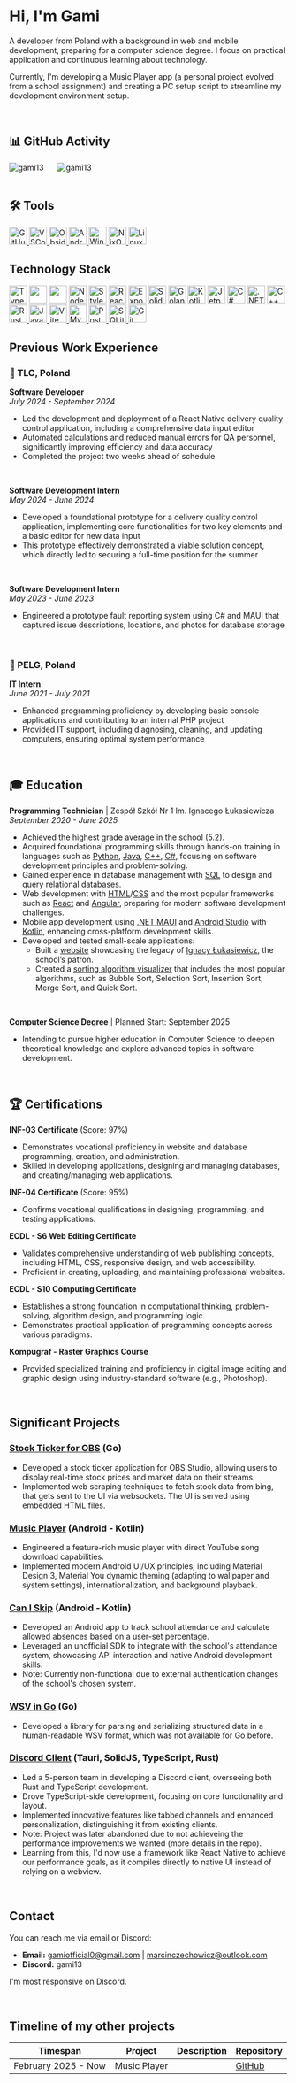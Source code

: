 # Hi, I'm Gami

A developer from Poland with a background in web and mobile development, preparing for a computer science degree. I focus on practical application and continuous learning about technology.

Currently, I'm developing a Music Player app (a personal project evolved from a school assignment) and creating a PC setup script to streamline my development environment setup.

<br>


## 📊 GitHub Activity
<div>
<img src="https://github-readme-streak-stats.herokuapp.com/?user=Gami13&theme=transparent&hide_border=false" alt="gami13" style="margin-right: 20px;" />
<img src="https://github-readme-stats.vercel.app/api/top-langs/?username=Gami13&layout=compact&theme=transparent&hide=html,css,powershell&langs_count=8" alt="gami13" />
</div>

<br>


## 🛠️ Tools
<!-- Github -->
<a href="https://github.com" target="_blank"> 
<img alt="GitHub" src="https://custom-icon-badges.demolab.com/badge/GitHub-181717.svg?style=flat-square&logo=github" height="32"/>
</a> 
<!-- VSCode -->
<a href="https://code.visualstudio.com/" target="_blank"> 
<img src="https://custom-icon-badges.demolab.com/badge/VSCode-001d30.svg?style=flat-square&logo=vscodeColored" alt="VSCode"  height="32"/> 
</a> 
<!-- Obsidian -->
<a href="https://obsidian.md/" target="_blank"> 
<img src="https://custom-icon-badges.demolab.com/badge/Obsidian-381a6d.svg?style=flat-square&logo=obsidianColored" alt="Obsidian"  height="32"/> 
</a>
<!-- Android Studio -->
<a href="https://developer.android.com/studio" target="_blank"> 
<img src="https://custom-icon-badges.demolab.com/badge/Android%20Studio-gray.svg?style=flat-square&logo=androidStudioColored" height="32"  alt="Android Studio" />
</a>
<!-- Windows -->
<a href="https://www.microsoft.com/en-us/windows" target="_blank">
<img src="https://custom-icon-badges.demolab.com/badge/Windows-0078D4.svg?style=flat-square&logo=windows11&logoColor=white" height="32"  alt="Windows" />
</a>
<!-- NixOS -->
<a href="https://nixos.org/" target="_blank">
<img src="https://custom-icon-badges.demolab.com/badge/NixOS-13254a.svg?style=flat-square&logo=nixOSColored" height="32"  alt="NixOS" />
</a>
<!-- Linux -->
<a href="https://www.kernel.org/" target="_blank">
<img src="https://custom-icon-badges.demolab.com/badge/Linux-FCC624.svg?style=flat-square&logo=linux&logoColor=black" height="32"  alt="Linux" />
</a>

<br>


## Technology Stack
<!-- Typescript -->
<a href="https://www.typescriptlang.org/" target="_blank">
<img src="https://custom-icon-badges.demolab.com/badge/TypeScript-0b1a2c.svg?style=flat-square&logo=TypeScript" height="32"  alt="TypeScript"/>
</a>
<!-- CSS -->
<a href="https://www.w3.org/Style/CSS/Overview.en.html" target="_blank">
<img src="https://custom-icon-badges.demolab.com/badge/CSS-072842.svg?style=flat-square&logo=css3" height="32" />
</a>
<!-- HTML -->
<a href="https://html.spec.whatwg.org/multipage/" target="_blank">
<img src="https://custom-icon-badges.demolab.com/badge/HTML-7d2b14.svg?style=flat-square&logo=htmlColored" height="32" />
</a>
<!-- Node.js -->
<a href="https://nodejs.org/" target="_blank">
<img src="https://custom-icon-badges.demolab.com/badge/Node.js-339933.svg?style=flat-square&logo=node.js&logoColor=fff" height="32"  alt="Node.js"/>
</a>
<!-- StyleX -->
<a href="https://stylex.com/" target="_blank">
<img src="https://custom-icon-badges.demolab.com/badge/Stylex-181717.svg?style=flat-square&logo=stylex" height="32"  alt="StyleX"/>
</a>
<!-- React -->
<a href="https://reactjs.org/" target="_blank">
<img src="https://custom-icon-badges.demolab.com/badge/React-181717.svg?style=flat-square&logo=react&logoColor=%2361DAFB" height="32"  alt="React"/>
</a>
<!-- Expo (React Native)-->
<a href="https://expo.dev/" target="_blank">
<img src="https://custom-icon-badges.demolab.com/badge/Expo-181717.svg?style=flat-square&logo=expo&logoColor=fff" height="32"  alt="Expo (React Native)"/>
</a>
<!-- Solid.js -->
<a href="https://solidjs.com/" target="_blank">
<img src="https://custom-icon-badges.demolab.com/badge/Solid.js-1d3148.svg?style=flat-square&logo=solidjs" height="32"  alt="Solid.js"/>
</a>
<!-- Golang -->
<a href="https://golang.org/" target="_blank">
<img src="https://custom-icon-badges.demolab.com/badge/Go-00ADD8.svg?style=flat-square&logo=gopher" height="32"  alt="Golang"/>
</a>
<!-- Kotlin -->
<a href="https://kotlinlang.org/" target="_blank">
<img src="https://custom-icon-badges.demolab.com/badge/Kotlin-472e63.svg?style=flat-square&logo=kotlinColored" height="32"  alt="Kotlin" />
</a>
<!-- Jetpack Compose -->
<a href="https://developer.android.com/jetpack/compose" target="_blank">
<img src="https://custom-icon-badges.demolab.com/badge/Jetpack%20Compose-010b0f.svg?style=flat-square&logo=jetpackComposeColored" height="32"  alt="Jetpack Compose" />
</a>
<!-- C# -->
<a href="https://dotnet.microsoft.com/en-us/apps/aspnet" target="_blank">
<img src="https://custom-icon-badges.demolab.com/badge/C%23-239120.svg?style=flat-square&logo=csharpColored" height="32"  alt="C#" />
</a>
<!-- .NET -->
<a href="https://dotnet.microsoft.com/en-us/" target="_blank">
<img src="https://custom-icon-badges.demolab.com/badge/.NET-512BD4.svg?style=flat-square&logo=.net&logoColor=fff" height="32"  alt=".NET" />
</a>
<!-- C++ -->
<a href="https://isocpp.org/" target="_blank">
<img src="https://custom-icon-badges.demolab.com/badge/C++-003b69.svg?style=flat-square&logo=cpp" height="32"  alt="C++" />
</a>
<!-- Rust -->
<a href="https://www.rust-lang.org/" target="_blank">
<img src="https://custom-icon-badges.demolab.com/badge/Rust-762400.svg?style=flat-square&logo=rust" height="32"  alt="Rust" />
</a>
<!-- Java -->
<a href="https://www.java.com/" target="_blank">
<img src="https://custom-icon-badges.demolab.com/badge/Java-979593.svg?style=flat-square&logo=javaColored" height="32"  alt="Java" />
</a>
<!-- Vite -->
<a href="https://vitejs.dev/" target="_blank">
<img src="https://custom-icon-badges.demolab.com/badge/Vite-5056cc.svg?style=flat-square&logo=vitecolored" height="32"  alt="Vite" />
</a>
<!-- MySQL -->
<a href="https://www.mysql.com/" target="_blank">
<img src="https://custom-icon-badges.demolab.com/badge/MySQL-4479A1.svg?style=flat-square&logo=mysql&logoColor=fff" height="32"  alt="MySQL" />
</a>
<!-- PostgreSQL -->
<a href="https://www.postgresql.org/" target="_blank">
<img src="https://custom-icon-badges.demolab.com/badge/PostgreSQL-336791.svg?style=flat-square&logo=postgreSQL&logoColor=fff" height="32"  alt="PostgreSQL" />
</a>
<!-- SQLite -->
<a href="https://www.sqlite.org/" target="_blank">
<img src="https://custom-icon-badges.demolab.com/badge/SQLite-555555.svg?style=flat-square&logo=sqlitecolored" height="32"  alt="SQLite" />
</a>
<!-- Git -->
<a href="https://git-scm.com/" target="_blank">
<img src="https://custom-icon-badges.demolab.com/badge/Git-555555.svg?style=flat-square&logo=git" height="32"  alt="Git" />
</a>

<br>


## Previous Work Experience

### 🏢 TLC, Poland
**Software Developer**  
*July 2024 - September 2024*

- Led the development and deployment of a React Native delivery quality control application, including a comprehensive data input editor
- Automated calculations and reduced manual errors for QA personnel, significantly improving efficiency and data accuracy
- Completed the project two weeks ahead of schedule

<br>

**Software Development Intern**  
*May 2024 - June 2024*

- Developed a foundational prototype for a delivery quality control application, implementing core functionalities for two key elements and a basic editor for new data input
- This prototype effectively demonstrated a viable solution concept, which directly led to securing a full-time position for the summer

<br>

**Software Development Intern**  
*May 2023 - June 2023*

- Engineered a prototype fault reporting system using C# and MAUI that captured issue descriptions, locations, and photos for database storage

<br>

### 🏢 PELG, Poland

**IT Intern**  
*June 2021 - July 2021*

- Enhanced programming proficiency by developing basic console applications and contributing to an internal PHP project
- Provided IT support, including diagnosing, cleaning, and updating computers, ensuring optimal system performance

<br>

## 🎓 Education
**Programming Technician** | Zespół Szkół Nr 1 Im. Ignacego Łukasiewicza  
*September 2020 - June 2025*

- Achieved the highest grade average in the school (5.2).
- Acquired foundational programming skills through hands-on training in languages such as [Python](https://www.python.org/), [Java](https://en.wikipedia.org/wiki/Java_(programming_language)), [C++](https://en.wikipedia.org/wiki/C%2B%2B), [C#](https://en.wikipedia.org/wiki/C_Sharp_(programming_language)), focusing on software development principles and problem-solving.
- Gained experience in database management with [SQL](https://en.wikipedia.org/wiki/SQL) to design and query relational databases.
- Web development with [HTML](https://en.wikipedia.org/wiki/HTML)/[CSS](https://en.wikipedia.org/wiki/CSS) and the most popular frameworks such as [React](https://react.dev/) and [Angular](https://angular.dev/), preparing for modern software development challenges.
- Mobile app development using [.NET MAUI](https://dotnet.microsoft.com/en-us/apps/maui) and [Android Studio](https://developer.android.com/studio) with [Kotlin](https://kotlinlang.org/), enhancing cross-platform development skills.
- Developed and tested small-scale applications:
    - Built a [website](https://github.com/Gami13/IgnacyLukasiewiczProject) showcasing the legacy of [Ignacy Łukasiewicz](https://pl.wikipedia.org/wiki/Ignacy_%C5%81ukasiewicz), the school’s patron.
    - Created a [sorting algorithm visualizer](https://github.com/Gami13/SortingVisualizer) that includes the most popular algorithms, such as Bubble Sort, Selection Sort, Insertion Sort, Merge Sort, and Quick Sort.



<br>

**Computer Science Degree** | Planned Start: September 2025  
- Intending to pursue higher education in Computer Science to deepen theoretical knowledge and explore advanced topics in software development.

<br>

## 🏆 Certifications
**INF-03 Certificate** (Score: 97%)
- Demonstrates vocational proficiency in website and database programming, creation, and administration.
- Skilled in developing applications, designing and managing databases, and creating/managing web applications.

**INF-04 Certificate** (Score: 95%)
- Confirms vocational qualifications in designing, programming, and testing applications.

**ECDL - S6 Web Editing Certificate**
- Validates comprehensive understanding of web publishing concepts, including HTML, CSS, responsive design, and web accessibility.
- Proficient in creating, uploading, and maintaining professional websites.

**ECDL - S10 Computing Certificate**
- Establishes a strong foundation in computational thinking, problem-solving, algorithm design, and programming logic.
- Demonstrates practical application of programming concepts across various paradigms.

**Kompugraf - Raster Graphics Course**
- Provided specialized training and proficiency in digital image editing and graphic design using industry-standard software (e.g., Photoshop).

<br>

## Significant Projects

### [**Stock Ticker for OBS**](https://github.com/Gami13/StockTicker) (Go)
- Developed a stock ticker application for OBS Studio, allowing users to display real-time stock prices and market data on their streams.
- Implemented web scraping techniques to fetch stock data from bing, that gets sent to the UI via websockets. The UI is served using embedded HTML files.

### [**Music Player**](https://github.com/Gami13/MusicPlayer) (Android - Kotlin)
- Engineered a feature-rich music player with direct YouTube song download capabilities.
- Implemented modern Android UI/UX principles, including Material Design 3, Material You dynamic theming (adapting to wallpaper and system settings), internationalization, and background playback.


### [**Can I Skip**](https://github.com/Gami13/can-i-skip) (Android - Kotlin)
- Developed an Android app to track school attendance and calculate allowed absences based on a user-set percentage.
- Leveraged an unofficial SDK to integrate with the school's attendance system, showcasing API interaction and native Android development skills.
- Note: Currently non-functional due to external authentication changes of the school's chosen system.

### [**WSV in Go**](https://github.com/Gami13/WSV-golang) (Go)
- Developed a library for parsing and serializing structured data in a human-readable WSV format, which was not available for Go before.


### [**Discord Client**](https://github.com/ErisTeam/Strife) (Tauri, SolidJS, TypeScript, Rust)
- Led a 5-person team in developing a Discord client, overseeing both Rust and TypeScript development.
- Drove TypeScript-side development, focusing on core functionality and layout.
- Implemented innovative features like tabbed channels and enhanced personalization, distinguishing it from existing clients.
- Note: Project was later abandoned due to not achieveing the performance improvements we wanted (more details in the repo).
- Learning from this, I'd now use a framework like React Native to achieve our performance goals, as it compiles directly to native UI instead of relying on a webview.

<br>


## Contact
You can reach me via email or Discord:

-   **Email:** [gamiofficial0@gmail.com](mailto:gamiofficial0@gmail.com) | [marcinczechowicz@outlook.com](mailto:marcinczechowicz@outlook.com)
-   **Discord:** gami13

I'm most responsive on Discord.

<br>


## Timeline of my other projects
| Timespan            | Project      | Description | Repository                                      |
| ------------------- | ------------ | ----------- | ----------------------------------------------- |
| February 2025 - Now | Music Player |             | [GitHub](https://github.com/Gami13/MusicPlayer) |
